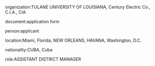 organization:TULANE UNIVERSITY OF LOUISIANA, Century Electric Co., C.I.A., CIA

document:application form

person:applicant

location:Miami, Florida, NEW ORLEANS, HAVANA, Washington, D.C.

nationality:CUBA, Cuba

role:ASSISTANT DISTRICT MANAGER

